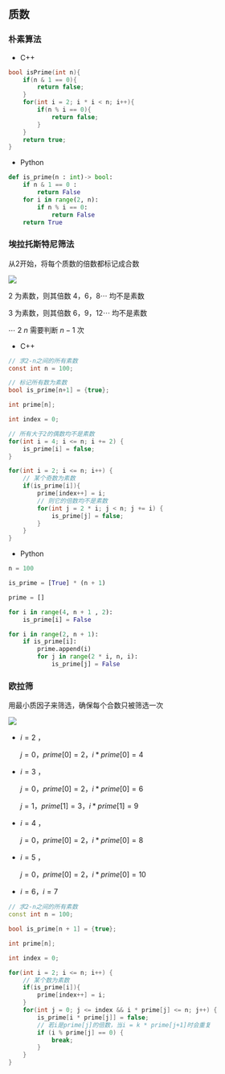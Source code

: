 <!--
 * @Description: 
 * @Version: 1.0
 * @Author: DaLao
 * @Email: dalao_li@163.com
 * @Date: 2021-11-24 22:10:39
 * @LastEditors: DaLao
 * @LastEditTime: 2022-04-29 23:27:21
-->

## 质数



### 朴素算法


- C++
  
```c++
bool isPrime(int n){
    if(n & 1 == 0){
        return false;
    }
    for(int i = 2; i * i < n; i++){
        if(n % i == 0){
            return false;
        }
    }
    return true;
}
```

- Python

```py
def is_prime(n : int)-> bool:
    if n & 1 == 0 :
        return False
    for i in range(2, n):
        if n % i == 0:
            return False
    return True
```



### 埃拉托斯特尼筛法


从2开始，将每个质数的倍数都标记成合数

![](https://cdn.hurra.ltd/img/2022-4-4-0034.svg)

$2$ 为素数，则其倍数 $4，6，8 \cdots$ 均不是素数

$3$ 为素数，则其倍数 $6，9，12 \cdots$ 均不是素数

$\cdots$ $2~n$ 需要判断 $n-1$ 次

- C++

```c
// 求2-n之间的所有素数
const int n = 100;

// 标记所有数为素数
bool is_prime[n+1] = {true};

int prime[n];

int index = 0;

// 所有大于2的偶数均不是素数
for(int i = 4; i <= n; i += 2) {
    is_prime[i] = false;
}

for(int i = 2; i <= n; i++) {
    // 某个奇数为素数
    if(is_prime[i]){
        prime[index++] = i;
        // 则它的倍数均不是素数
        for(int j = 2 * i; j < n; j += i) {
            is_prime[j] = false;
        }
    }
}
```


- Python

```py
n = 100

is_prime = [True] * (n + 1)

prime = []

for i in range(4, n + 1 , 2):
    is_prime[i] = False

for i in range(2, n + 1):
    if is_prime[i]:
        prime.append(i)
        for j in range(2 * i, n, i):
            is_prime[j] = False
```



### 欧拉筛

用最小质因子来筛选，确保每个合数只被筛选一次

![](https://cdn.hurra.ltd/img/2022-4-4-0034.svg)

- $i = 2$ ，

    $j = 0 ， prime[0] = 2 ， i * prime[0] = 4$

- $i = 3$ ，

    $j = 0 ， prime[0] = 2 ， i * prime[0] = 6$

    $j = 1 ， prime[1] = 3 ， i * prime[1] = 9$

- $i = 4$ ，

    $j = 0 ， prime[0] = 2 ， i * prime[0] = 8$

- $i = 5$ ，

    $j = 0 ， prime[0] = 2 ， i * prime[0] = 10$

- $i = 6， i = 7$


```c++
// 求2-n之间的所有素数
const int n = 100;

bool is_prime[n + 1] = {true};

int prime[n];

int index = 0;

for(int i = 2; i <= n; i++) {
    // 某个数为素数
    if(is_prime[i]){
        prime[index++] = i;
    }
    for(int j = 0; j <= index && i * prime[j] <= n; j++) {
        is_prime[i * prime[j]] = false;
        // 若i是prime[j]的倍数，当i = k * prime[j+1]时会重复
        if (i % prime[j] == 0) {
            break;
        }
    }
}
```